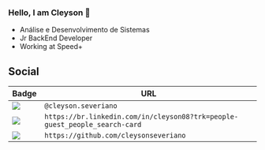 ### Hello, I am Cleyson 👋

- Análise e Desenvolvimento de Sistemas
- Jr BackEnd Developer
- Working at Speed+

## Social

Badge | URL
------------ | -------------
<img src="https://img.shields.io/badge/Instagram-E4405F?style=for-the-badge&logo=instagram&logoColor=white" /> | `@cleyson.severiano`
<img src="https://img.shields.io/badge/LinkedIn-0077B5?style=for-the-badge&logo=linkedin&logoColor=white" /> | `https://br.linkedin.com/in/cleyson08?trk=people-guest_people_search-card`
<img src="https://img.shields.io/badge/GitHub-100000?style=for-the-badge&logo=github&logoColor=white" /> | `https://github.com/cleysonseveriano`
